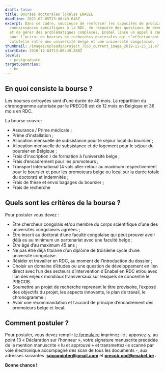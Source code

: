 ```yaml
---
draft: false
title: Bourses doctorales locales ENABEL
deadline: 2021-02-05T13:06:49.646Z
excerpt: Dans ce cadre, soucieuse de renforcer les capacités de produire des
  connaissances spécifiques à la RDC, de résoudre des questions de développement
  et de gérer des problématiques complexes, Enabel lance un appel à candidatures
  pour l’octroi de bourses de recherches doctorales qui s’effectueront en
  cotutelle entre une université belge et une université congolaise.
thumbnail: /images/uploads/project_7563_current_image_2019-11-25_11.47.44.jpg
startDate: 2020-12-04T13:06:49.868Z
levels:
  - postgraduate
targetCountries:
  - be
---
```

## En quoi consiste la bourse ?

Les bourses octroyées sont d’une durée de 48 mois. La répartition du chronogramme autorisée par le PRECOB est de 12 mois en Belgique et 36 mois en RDC.

La bourse couvre: 

* Assurance / Prime médicale ;
* Prime d’installation ;
* Allocation mensuelle de subsistance pour le séjour local du boursier ;
* Allocation mensuelle de subsistance et de logement pour le séjour du boursier en Belgique ;
* Frais d’inscription / de formation à l’université belge ;
* Frais d’encadrement pour les promoteurs ;
* Transport international (4 vols aller-retour au maximum respectivement pour le boursier et pour les promoteurs belge ou local sur la durée totale du doctorat) et indemnités ;
* Frais de thèse et envoi bagages du boursier ;
* Frais de recherche

## Quels sont les critères de la bourse ?

Pour postuler vous devez : 

* Être chercheur congolais et/ou membre du corps scientifique d’une des universités congolaises agréées ;
* Être inscrit au doctorat d’une faculté congolaise qui peut prouver avoir déjà eu au minimum un partenariat avec une faculté belge ;
* Être âgé d’au maximum 45 ans ;
* Ne pas être déjà titulaire d’un diplôme de troisième cycle d’une université congolaise.
* Résider et travailler en RDC, au moment de l'introduction du dossier ;
* Choisir un domaine d’études ou une question de développement en lien direct avec l’un des secteurs d’intervention d’Enabel en RDC et/ou avec l’un des enjeux mondiaux transversaux sur lesquels se concentre le PRECOB.
* Soumettre un projet de recherche reprenant le titre provisoire, l’exposé des objectifs du projet, les aspects innovants, le plan de travail, le chronogramme ;
* Avoir une recommandation et l’accord de principe d’encadrement des promoteurs belge et local.

## Comment postuler ?

Pour postuler, vous devez remplir [le formulaire](https://ee.humanitarianresponse.info/x/a3m6MBVA) imprimez-le ; apposez-y, au point 13 « Déclaration sur l’honneur », votre signature manuscrite précédée de la mention manuscrite « lu et approuvé » et transmettez-le scanné par voie électronique accompagné des scan de tous les documents -, aux adresses suivantes :**[sgcoopinter@gmail.com](mailto:sgcoopinter@gmail.com)** et **[precob.cod@enabel.be](mailto:precob.cod@enabel.be) .** 

**Bonne chance !**